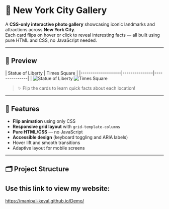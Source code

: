# 🗽 New York City Gallery

A **CSS-only interactive photo gallery** showcasing iconic landmarks and attractions across **New York City**.  
Each card flips on hover or click to reveal interesting facts — all built using pure HTML and CSS, no JavaScript needed.

---

## 🌆 Preview

| Statue of Liberty | Times Square |
|--------------------|---------------|---------------|
| ![Statue of Liberty](https://cdn-imgix.headout.com/tour/30357/TOUR-IMAGE/6cdcf542-452d-4897-beed-76cf68f154e4-1act-de005e04-05d9-4715-96b0-6a089d5c3460.jpg)
![Times Square](https://upload.wikimedia.org/wikipedia/commons/4/47/New_york_times_square-terabass.jpg)

> ✨ Flip the cards to learn quick facts about each location!

---

## 🧩 Features

- **Flip animation** using only CSS  
- **Responsive grid layout** with `grid-template-columns`  
- **Pure HTML/CSS** — no JavaScript  
- **Accessible design** (keyboard toggling and ARIA labels)  
- Hover lift and smooth transitions  
- Adaptive layout for mobile screens  

---

## 🗂️ Project Structure

## Use this link to view my website: 

https://manipal-keval.github.io/Demo/

